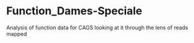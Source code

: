 # Function_Dames-Speciale
Analysis of function data for CAGS looking at it through the lens of reads mapped
